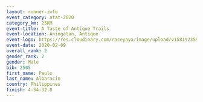 ```yaml
--- 
layout: runner-info 
event_category: atat-2020 
category_km: 25KM 
event-title: A Taste of Antique Trails 
event-location: Aningalan, Antique 
event-logo: https://res.cloudinary.com/raceyaya/image/upload/v1581923594/logo/2020/atat-2020_zzhtph.png 
event-date: 2020-02-09 
overall_rank: 2
gender_rank: 2
gender: Male
bib: 2505
first_name: Paulo
last_name: Albaracin
country: Philippines
finish: 4-54-32.8
--- 
```

